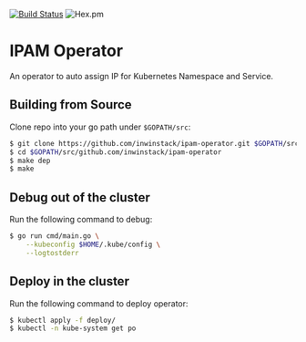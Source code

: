 [![Build Status](https://travis-ci.org/inwinstack/ipam-operator.svg?branch=master)](https://travis-ci.org/inwinstack/ipam-operator) ![Hex.pm](https://img.shields.io/hexpm/l/plug.svg)
# IPAM Operator
An operator to auto assign IP for Kubernetes Namespace and Service.

## Building from Source
Clone repo into your go path under `$GOPATH/src`:
```sh
$ git clone https://github.com/inwinstack/ipam-operator.git $GOPATH/src/github.com/inwinstack/ipam-operator
$ cd $GOPATH/src/github.com/inwinstack/ipam-operator
$ make dep
$ make
```

## Debug out of the cluster
Run the following command to debug:
```sh
$ go run cmd/main.go \
    --kubeconfig $HOME/.kube/config \
    --logtostderr 
```

## Deploy in the cluster
Run the following command to deploy operator:
```sh
$ kubectl apply -f deploy/
$ kubectl -n kube-system get po
```
